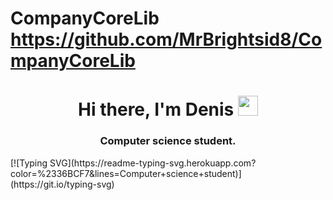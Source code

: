 # CompanyCoreLib https://github.com/MrBrightsid8/CompanyCoreLib
 <h1 align="center">Hi there, I'm Denis</a> 
<img src="https://github.com/blackcater/blackcater/raw/main/images/Hi.gif" height="32"/></h1>
<h3 align="center">Computer science student.</h3>
[![Typing SVG](https://readme-typing-svg.herokuapp.com?color=%2336BCF7&lines=Computer+science+student)](https://git.io/typing-svg)
